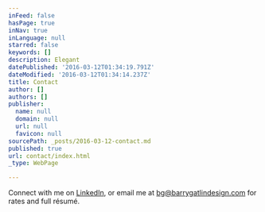 ```yaml
---
inFeed: false
hasPage: true
inNav: true
inLanguage: null
starred: false
keywords: []
description: Elegant
datePublished: '2016-03-12T01:34:19.791Z'
dateModified: '2016-03-12T01:34:14.237Z'
title: Contact
author: []
authors: []
publisher:
  name: null
  domain: null
  url: null
  favicon: null
sourcePath: _posts/2016-03-12-contact.md
published: true
url: contact/index.html
_type: WebPage

---
```

Connect with me on [LinkedIn][0], or email me at bg@barrygatlindesign.com for rates and full résumé. 

[0]: https://www.linkedin.com/in/barry-gatlin-95a03616